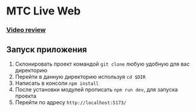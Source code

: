 # MTC Live Web

### [Video review](docs/video.mov)

## Запуск приложения

1. Склонировать проект командой ```git clone``` любую удобную для вас директорию
2. Перейти в данную директорию используя `cd $DIR`
3. Написать в консоли ```npm install```
4. После установки модулей прописать ```npm run dev```, для запуска проекта
5. Перейти по адресу `http://localhost:5173/`

